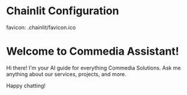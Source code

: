 # Chainlit Configuration

favicon: .chainlit/favicon.ico

# Welcome to Commedia Assistant! 

Hi there! I'm your AI guide for everything Commedia Solutions. Ask me anything about our services, projects, and more.

Happy chatting! 

